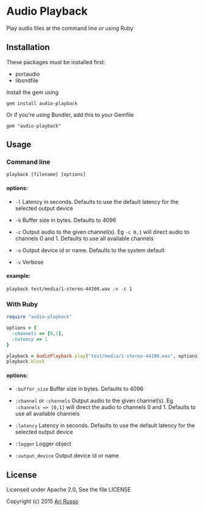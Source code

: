 # Audio Playback

Play audio files at the command line or using Ruby

## Installation

These packages must be installed first:

* portaudio
* libsndfile

Install the gem using

    gem install audio-playback

Or if you're using Bundler, add this to your Gemfile

    gem "audio-playback"

## Usage

### Command line

`playback [filename] [options]`

#### options:

* `-l` Latency in seconds.  Defaults to use the default latency for the selected output device

* `-b` Buffer size in bytes.  Defaults to 4096

* `-c` Output audio to the given channel(s).  Eg `-c 0,1` will direct audio to channels 0 and 1.  Defaults to use all available channels

* `-o` Output device id or name.  Defaults to the system default

* `-v` Verbose

#### example:

`playback test/media/1-stereo-44100.wav -v -c 1`

### With Ruby

```ruby
require "audio-playback"

options = {
  :channels => [0,1],
  :latency => 1
}

playback = AudioPlayback.play("test/media/1-stereo-44100.wav", options)
playback.block

```

#### options:

* `:buffer_size` Buffer size in bytes.  Defaults to 4096

* `:channel` or `:channels` Output audio to the given channel(s).  Eg `:channels => [0,1]` will direct the audio to channels 0 and 1. Defaults to use all available channels

* `:latency` Latency in seconds.  Defaults to use the default latency for the selected output device

* `:logger` Logger object

* `:output_device` Output device id or name

## License

Licensed under Apache 2.0, See the file LICENSE

Copyright (c) 2015 [Ari Russo](http://arirusso.com)
